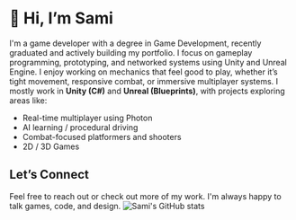 # 👋 Hi, I’m Sami

I'm a game developer with a degree in Game Development, recently graduated and actively building my portfolio. I focus on gameplay programming, prototyping, and networked systems using Unity and Unreal Engine. I enjoy working on mechanics that feel good to play, whether it’s tight movement, responsive combat, or immersive multiplayer systems.
I mostly work in **Unity (C#)** and **Unreal (Blueprints)**, with projects exploring areas like:
- Real-time multiplayer using Photon
- AI learning / procedural driving
- Combat-focused platformers and shooters
- 2D / 3D Games

## Let’s Connect
Feel free to reach out or check out more of my work. I'm always happy to talk games, code, and design.
![Sami's GitHub stats](https://github-readme-stats.vercel.app/api?username=Sami-Red&show_icons=true&theme=radical)
